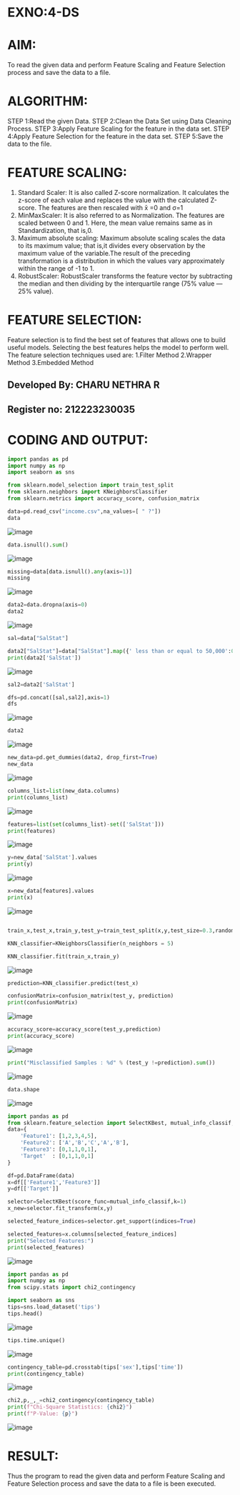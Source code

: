 # EXNO:4-DS
# AIM:
To read the given data and perform Feature Scaling and Feature Selection process and save the
data to a file.

# ALGORITHM:
STEP 1:Read the given Data.
STEP 2:Clean the Data Set using Data Cleaning Process.
STEP 3:Apply Feature Scaling for the feature in the data set.
STEP 4:Apply Feature Selection for the feature in the data set.
STEP 5:Save the data to the file.

# FEATURE SCALING:
1. Standard Scaler: It is also called Z-score normalization. It calculates the z-score of each value and replaces the value with the calculated Z-score. The features are then rescaled with x̄ =0 and σ=1
2. MinMaxScaler: It is also referred to as Normalization. The features are scaled between 0 and 1. Here, the mean value remains same as in Standardization, that is,0.
3. Maximum absolute scaling: Maximum absolute scaling scales the data to its maximum value; that is,it divides every observation by the maximum value of the variable.The result of the preceding transformation is a distribution in which the values vary approximately within the range of -1 to 1.
4. RobustScaler: RobustScaler transforms the feature vector by subtracting the median and then dividing by the interquartile range (75% value — 25% value).

# FEATURE SELECTION:
Feature selection is to find the best set of features that allows one to build useful models. Selecting the best features helps the model to perform well.
The feature selection techniques used are:
1.Filter Method
2.Wrapper Method
3.Embedded Method

## Developed By: CHARU NETHRA R
## Register no: 212223230035

# CODING AND OUTPUT:
```py
import pandas as pd
import numpy as np
import seaborn as sns

from sklearn.model_selection import train_test_split
from sklearn.neighbors import KNeighborsClassifier
from sklearn.metrics import accuracy_score, confusion_matrix

data=pd.read_csv("income.csv",na_values=[ " ?"])
data
```
![image](https://github.com/user-attachments/assets/703168d0-d1e2-4484-b5fa-46d17029cecc)

```py
data.isnull().sum()
```
![image](https://github.com/user-attachments/assets/8d1b2cf1-3f18-4bac-8ce2-ead9ce22498a)

```py
missing=data[data.isnull().any(axis=1)]
missing
```
![image](https://github.com/user-attachments/assets/271adfea-be93-4e33-9e45-a4e4ac67a379)

```py
data2=data.dropna(axis=0)
data2
```
![image](https://github.com/user-attachments/assets/b277c0cb-00c7-4ea1-8ede-e9f14a0e106a)

```py
sal=data["SalStat"]

data2["SalStat"]=data["SalStat"].map({' less than or equal to 50,000':0,' greater than 50,000':1})
print(data2['SalStat'])
```
![image](https://github.com/user-attachments/assets/9ac1bea1-4618-4839-ac1e-fa927d4d1ac9)

```py
sal2=data2['SalStat']

dfs=pd.concat([sal,sal2],axis=1)
dfs
```
![image](https://github.com/user-attachments/assets/26b040ab-9a2d-4585-8b3b-8f064383fcc4)

```py
data2
```
![image](https://github.com/user-attachments/assets/7b17ad81-7cc5-4eed-9924-1437272255d8)

```py
new_data=pd.get_dummies(data2, drop_first=True)
new_data
```
![image](https://github.com/user-attachments/assets/5e4976fa-aca2-4eea-b65b-7a867b05e7ca)

```py
columns_list=list(new_data.columns)
print(columns_list)
```
![image](https://github.com/user-attachments/assets/06de2460-32b8-4b31-9529-e0f8058d9447)

```py
features=list(set(columns_list)-set(['SalStat']))
print(features)
```
![image](https://github.com/user-attachments/assets/7ca4d06c-ae15-4102-bfa9-cc3a3bfa2f49)

```py
y=new_data['SalStat'].values
print(y)
```
![image](https://github.com/user-attachments/assets/8b981abc-278a-467d-b5d1-51041f434937)

```py
x=new_data[features].values
print(x)
```
![image](https://github.com/user-attachments/assets/6314acdb-1e9f-4bf9-aadd-f651008ad187)

```py

train_x,test_x,train_y,test_y=train_test_split(x,y,test_size=0.3,random_state=0)

KNN_classifier=KNeighborsClassifier(n_neighbors = 5)

KNN_classifier.fit(train_x,train_y)
```
![image](https://github.com/user-attachments/assets/6154f513-25c1-48d3-9525-e6b8a10cfef0)

```py
prediction=KNN_classifier.predict(test_x)

confusionMatrix=confusion_matrix(test_y, prediction)
print(confusionMatrix)
```
![image](https://github.com/user-attachments/assets/b9bc1c86-2c95-4d19-9647-acef25f68c36)

```py
accuracy_score=accuracy_score(test_y,prediction)
print(accuracy_score)
```
![image](https://github.com/user-attachments/assets/42e5565f-7f57-4b00-bc3f-b41a822a8373)

```py
print("Misclassified Samples : %d" % (test_y !=prediction).sum())
```
![image](https://github.com/user-attachments/assets/4c1e51de-d331-4280-88c4-88cb82723074)

```py
data.shape
```
![image](https://github.com/user-attachments/assets/101c06d3-2615-427c-80b1-4da23f5c0cd0)

```py
import pandas as pd
from sklearn.feature_selection import SelectKBest, mutual_info_classif, f_classif
data={
    'Feature1': [1,2,3,4,5],
    'Feature2': ['A','B','C','A','B'],
    'Feature3': [0,1,1,0,1],
    'Target'  : [0,1,1,0,1]
}

df=pd.DataFrame(data)
x=df[['Feature1','Feature3']]
y=df[['Target']]

selector=SelectKBest(score_func=mutual_info_classif,k=1)
x_new=selector.fit_transform(x,y)

selected_feature_indices=selector.get_support(indices=True)

selected_features=x.columns[selected_feature_indices]
print("Selected Features:")
print(selected_features)
```
![image](https://github.com/user-attachments/assets/f494bbdf-deab-47de-85ee-b11d7c126ec2)

```py
import pandas as pd
import numpy as np
from scipy.stats import chi2_contingency

import seaborn as sns
tips=sns.load_dataset('tips')
tips.head()
```
![image](https://github.com/user-attachments/assets/4bb9f8b2-2eac-4558-af0a-2994895a4c97)

```py
tips.time.unique()
```
![image](https://github.com/user-attachments/assets/40cd11ea-214e-4a0a-bfd2-56506fe53c93)

```py
contingency_table=pd.crosstab(tips['sex'],tips['time'])
print(contingency_table)
```
![image](https://github.com/user-attachments/assets/400159e3-29db-4ba0-9645-a0632ec63b0e)

```py
chi2,p,_,_=chi2_contingency(contingency_table)
print(f"Chi-Square Statistics: {chi2}")
print(f"P-Value: {p}")
```
![image](https://github.com/user-attachments/assets/75de93be-2b73-423a-9551-6efc00465cd9)

# RESULT:
Thus the program to read the given data and perform Feature Scaling and Feature Selection process and save the data to a file is been executed.
